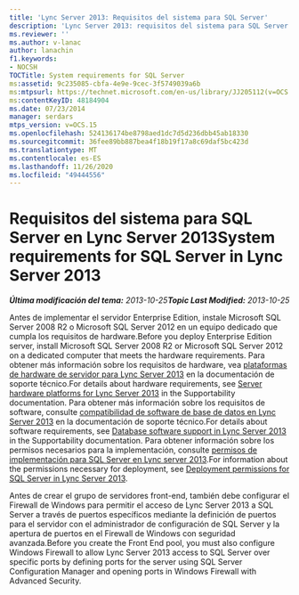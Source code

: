 ```yaml
---
title: 'Lync Server 2013: Requisitos del sistema para SQL Server'
description: 'Lync Server 2013: requisitos del sistema para SQL Server.'
ms.reviewer: ''
ms.author: v-lanac
author: lanachin
f1.keywords:
- NOCSH
TOCTitle: System requirements for SQL Server
ms:assetid: 9c235085-cbfa-4e9e-9cec-3f5749039a6b
ms:mtpsurl: https://technet.microsoft.com/en-us/library/JJ205112(v=OCS.15)
ms:contentKeyID: 48184904
ms.date: 07/23/2014
manager: serdars
mtps_version: v=OCS.15
ms.openlocfilehash: 524136174be8798aed1dc7d5d236dbb45ab18330
ms.sourcegitcommit: 36fee89bb887bea4f18b19f17a8c69daf5bc423d
ms.translationtype: MT
ms.contentlocale: es-ES
ms.lasthandoff: 11/26/2020
ms.locfileid: "49444556"
---
```

# <a name="system-requirements-for-sql-server-in-lync-server-2013"></a><span data-ttu-id="97339-103">Requisitos del sistema para SQL Server en Lync Server 2013</span><span class="sxs-lookup"><span data-stu-id="97339-103">System requirements for SQL Server in Lync Server 2013</span></span>

<div data-xmlns="http://www.w3.org/1999/xhtml">

<div class="topic" data-xmlns="http://www.w3.org/1999/xhtml" data-msxsl="urn:schemas-microsoft-com:xslt" data-cs="https://msdn.microsoft.com/">

<div data-asp="https://msdn2.microsoft.com/asp">



</div>

<div id="mainSection">

<div id="mainBody"><span data-ttu-id="97339-104">

<span> </span></span><span class="sxs-lookup"><span data-stu-id="97339-104">

<span> </span></span></span>

<span data-ttu-id="97339-105">_**Última modificación del tema:** 2013-10-25_</span><span class="sxs-lookup"><span data-stu-id="97339-105">_**Topic Last Modified:** 2013-10-25_</span></span>

<span data-ttu-id="97339-106">Antes de implementar el servidor Enterprise Edition, instale Microsoft SQL Server 2008 R2 o Microsoft SQL Server 2012 en un equipo dedicado que cumpla los requisitos de hardware.</span><span class="sxs-lookup"><span data-stu-id="97339-106">Before you deploy Enterprise Edition server, install Microsoft SQL Server 2008 R2 or Microsoft SQL Server 2012 on a dedicated computer that meets the hardware requirements.</span></span> <span data-ttu-id="97339-107">Para obtener más información sobre los requisitos de hardware, vea [plataformas de hardware de servidor para Lync Server 2013](lync-server-2013-server-hardware-platforms.md) en la documentación de soporte técnico.</span><span class="sxs-lookup"><span data-stu-id="97339-107">For details about hardware requirements, see [Server hardware platforms for Lync Server 2013](lync-server-2013-server-hardware-platforms.md) in the Supportability documentation.</span></span> <span data-ttu-id="97339-108">Para obtener más información sobre los requisitos de software, consulte [compatibilidad de software de base de datos en Lync Server 2013](lync-server-2013-database-software-support.md) en la documentación de soporte técnico.</span><span class="sxs-lookup"><span data-stu-id="97339-108">For details about software requirements, see [Database software support in Lync Server 2013](lync-server-2013-database-software-support.md) in the Supportability documentation.</span></span> <span data-ttu-id="97339-109">Para obtener información sobre los permisos necesarios para la implementación, consulte [permisos de implementación para SQL Server en Lync server 2013](lync-server-2013-deployment-permissions-for-sql-server.md).</span><span class="sxs-lookup"><span data-stu-id="97339-109">For information about the permissions necessary for deployment, see [Deployment permissions for SQL Server in Lync Server 2013](lync-server-2013-deployment-permissions-for-sql-server.md).</span></span>

<span data-ttu-id="97339-110">Antes de crear el grupo de servidores front-end, también debe configurar el Firewall de Windows para permitir el acceso de Lync Server 2013 a SQL Server a través de puertos específicos mediante la definición de puertos para el servidor con el administrador de configuración de SQL Server y la apertura de puertos en el Firewall de Windows con seguridad avanzada.</span><span class="sxs-lookup"><span data-stu-id="97339-110">Before you create the Front End pool, you must also configure Windows Firewall to allow Lync Server 2013 access to SQL Server over specific ports by defining ports for the server using SQL Server Configuration Manager and opening ports in Windows Firewall with Advanced Security.</span></span>

<span data-ttu-id="97339-111"></div>

<span> </span>

</div>

</div>

</span><span class="sxs-lookup"><span data-stu-id="97339-111"></div>

<span> </span>

</div>

</div>

</span></span></div>


